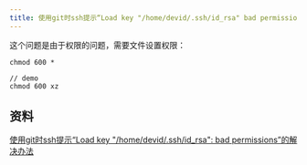 ```yaml
---
title: 使用git时ssh提示“Load key "/home/devid/.ssh/id_rsa" bad permissions”的解决办法
---
```


这个问题是由于权限的问题，需要文件设置权限：
```shell
chmod 600 *

// demo
chmod 600 xz
```

## 资料
[使用git时ssh提示“Load key "/home/devid/.ssh/id_rsa": bad permissions”的解决办法](https://cloud.tencent.com/developer/article/1445437)